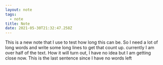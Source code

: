```yaml
---
layout: note
tags:
  - note
title: Note
date: 2021-05-30T21:32:47.258Z
---
```

This is a new note that I use to test how long this can be. So I need a lot of long words and write some long lines to get that count up. currently I am over half of the text. How it will turn out, I have no idea but I am getting close now. This is the last sentence since I have no words left